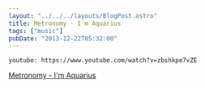 ```yaml
---
layout: "../../../layouts/BlogPost.astro"
title: Metronomy - I'm Aquarius
tags: ["music"]
pubDate: "2013-12-22T05:32:00"
---
```


`youtube: https://www.youtube.com/watch?v=zbshkpe7vZE`

[Metronomy - I'm Aquarius](https://www.youtube.com/watch?v=zbshkpe7vZE)
